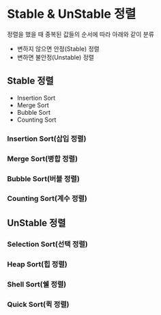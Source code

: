 # Stable & UnStable 정렬      
  
정렬을 했을 때 중복된 값들의 순서에 따라 아래와 같이 분류        
  
* 변하지 않으면 안정(Stable) 정렬      
* 변하면 불안정(Unstable) 정렬

## Stable 정렬   
  
* Insertion Sort   
* Merge Sort  
* Bubble Sort  
* Counting Sort   
         
### Insertion Sort(삽입 정렬)          




### Merge Sort(병합 정렬)     
### Bubble Sort(버블 정렬)     
### Counting Sort(계수 정렬)      


## UnStable 정렬   
### Selection Sort(선택 정렬)     
### Heap Sort(힙 정렬)     
### Shell Sort(쉘 정렬)     
### Quick Sort(퀵 정렬)     

